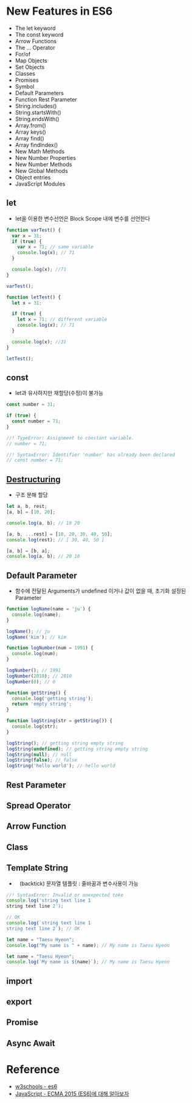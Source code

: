 # New Features in ES6

- The let keyword
- The const keyword
- Arrow Functions
- The ... Operator
- For/of
- Map Objects
- Set Objects
- Classes
- Promises
- Symbol
- Default Parameters
- Function Rest Parameter
- String.includes()
- String.startsWith()
- String.endsWith()
- Array.from()
- Array keys()
- Array find()
- Array findIndex()
- New Math Methods
- New Number Properties
- New Number Methods
- New Global Methods
- Object entries
- JavaScript Modules

## let

- let을 이용한 변수선언은 Block Scope 내에 변수를 선언한다

```js
function varTest() {
  var x = 31;
  if (true) {
    var x = 71; // same variable
    console.log(x); // 71
  }

  console.log(x); //71
}

varTest();

function letTest() {
  let x = 31;

  if (true) {
    let x = 71; // different variable
    console.log(x); // 71
  }

  console.log(x); //31
}

letTest();
```

## const

- let과 유사하지만 재할당(수정)이 불가능

```js
const number = 31;

if (true) {
  const number = 71;
}

//! TypeError: Assignment to constant variable.
// number = 71;

//! SyntaxError: Identifier 'number' has already been declared
// const number = 71;
```

## [Destructuring](https://developer.mozilla.org/ko/docs/Web/JavaScript/Reference/Operators/Destructuring_assignment)

- 구조 분해 할당

```js
let a, b, rest;
[a, b] = [10, 20];

console.log(a, b); // 10 20

[a, b, ...rest] = [10, 20, 30, 40, 50];
console.log(rest); // [ 30, 40, 50 ]

[a, b] = [b, a];
console.log(a, b); // 20 10
```

## Default Parameter

- 함수에 전달된 Arguments가 undefined 이거나 값이 없을 때, 초기화 설정된 Parameter

```js
function logName(name = 'ju') {
  console.log(name);
}

logName(); // ju
logName('kim'); // kim

function logNumber(num = 1991) {
  console.log(num);
}

logNumber(); // 1991
logNumber(2010); // 2010
logNumber(0); // 0

function getString() {
  console.log('getting string');
  return 'empty string';
}

function logString(str = getString()) {
  console.log(str);
}

logString(); // getting string empty string
logString(undefined); // getting string empty string
logString(null); // null
logString(false); // false
logString('hello world'); // hello world
```

## Rest Parameter

## Spread Operator

## Arrow Function

## Class

## Template String

- ` ` (backtick) 문자열 템플릿 : 줄바꿈과 변수사용이 가능

```js
//! SyntaxError: Invalid or unexpected toke
console.log('string text line 1
string text line 2');

// OK
console.log(`string text line 1
string text line 2`); // OK

let name = "Taesu Hyeon";
console.log("My name is " + name); // My name is Taesu Hyeon

let name = "Taesu Hyeon";
console.log(`My name is ${name}`); // My name is Taesu Hyeon
```

## import

## export

## Promise

## Async Await

# Reference

- [w3schools - es6](https://www.w3schools.com/js/js_es6.asp)
- [JavaScript - ECMA 2015 (ES6)에 대해 알아보자](https://velog.io/@surim014/2020-01-02-1901-%EC%9E%91%EC%84%B1%EB%90%A8)
